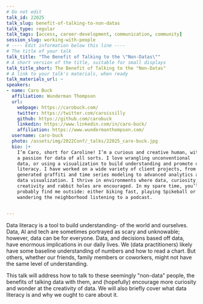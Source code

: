 ```yaml
---
# Do not edit
talk_id: 22025
talk_slug: benefit-of-talking-to-non-datas
talk_type: regular
talk_tags: [access, career-development, communication, community]
session_slug: working-with-people
# ---- Edit information below this line ----
# The title of your talk
talk_title: "The Benefit of Talking to the \"Non-Datas\""
# A short version of the title, suitable for small displays
talk_title_short: The Benefit of Talking to the "Non-Datas"
# A link to your talk's materials, when ready
talk_materials_url: ~
speakers:
- name: Caro Buck
  affiliation: Wunderman Thompson
  url:
    webpage: https://carobuck.com/
    twitter: https://twitter.com/caroissilly
    github: https://github.com/carobuck
    linkedin: https://www.linkedin.com/in/caro-buck/
    affiliation: https://www.wundermanthompson.com/
  username: caro-buck
  photo: /assets/img/2022Conf/_talks/22025_caro-buck.jpg
  bio: |+
    I’m Caro, short for Caroline! I’m a curious and creative human, with
    a passion for data of all sorts. I love wrangling unconventional
    data, or using a visualization to build understanding and promote data
    literacy. I have worked on a wide variety of client projects, from AI-
    generated graffiti and time series modeling to advanced analytics and
    data visualization. I thrive in environments where data, curiosity,
    creativity and rabbit holes are encouraged. In my spare time, you’ll
    probably find me outside: either biking fast, playing Spikeball or
    wandering the neighborhood listening to a podcast.


---
```


<!-- ABSTRACT ----
Please write abstract below. You may use simple markdown (links, code style, bold, italics)
-->

Data literacy is a tool to build understanding- of the world and ourselves.
Data, AI and tech are sometimes portrayed as scary and unknowable; however,
data can be for everyone. Data, and decisions based off data, have enormous
implications in our daily lives. We (data practitioners) likely have some
baseline understanding of numbers and how to read a chart. But others, whether
our friends, family members or coworkers, might not have the same level of
understanding.

This talk will address how to talk to these seemingly "non-data" people, the
benefits of talking data with them, and (hopefully) encourage more curiosity and
wonder at the creativity of data. We will also briefly cover what data literacy
is and why we ought to care about it.
